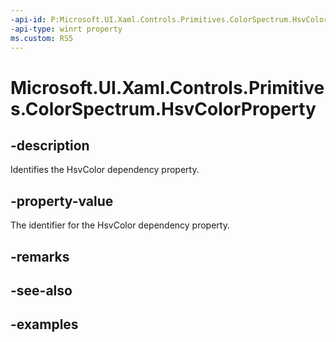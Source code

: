 ```yaml
---
-api-id: P:Microsoft.UI.Xaml.Controls.Primitives.ColorSpectrum.HsvColorProperty
-api-type: winrt property
ms.custom: RS5
---
```

<!-- Property syntax.
public DependencyProperty HsvColorProperty { get; }
-->

# Microsoft.UI.Xaml.Controls.Primitives.ColorSpectrum.HsvColorProperty


## -description

Identifies the HsvColor dependency property.


## -property-value

The identifier for the HsvColor dependency property.


## -remarks


## -see-also


## -examples


